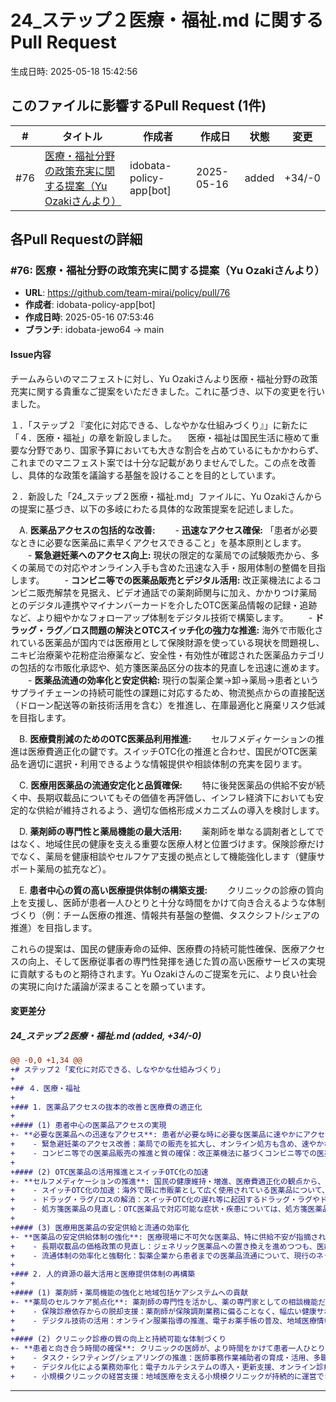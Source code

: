 # 24_ステップ２医療・福祉.md に関するPull Request

生成日時: 2025-05-18 15:42:56

## このファイルに影響するPull Request (1件)

| # | タイトル | 作成者 | 作成日 | 状態 | 変更 |
|---|---------|--------|--------|------|------|
| #76 | [医療・福祉分野の政策充実に関する提案（Yu Ozakiさんより）](https://github.com/team-mirai/policy/pull/76) | idobata-policy-app[bot] | 2025-05-16 | added | +34/-0 |

## 各Pull Requestの詳細

### #76: 医療・福祉分野の政策充実に関する提案（Yu Ozakiさんより）

- **URL**: https://github.com/team-mirai/policy/pull/76
- **作成者**: idobata-policy-app[bot]
- **作成日時**: 2025-05-16 07:53:46
- **ブランチ**: idobata-jewo64 → main

#### Issue内容

チームみらいのマニフェストに対し、Yu Ozakiさんより医療・福祉分野の政策充実に関する貴重なご提案をいただきました。これに基づき、以下の変更を行いました。

１．「ステップ２『変化に対応できる、しなやかな仕組みづくり』」に新たに「４．医療・福祉」の章を新設しました。
　医療・福祉は国民生活に極めて重要な分野であり、国家予算においても大きな割合を占めているにもかかわらず、これまでのマニフェスト案では十分な記載がありませんでした。この点を改善し、具体的な政策を議論する基盤を設けることを目的としています。

２．新設した「24_ステップ２医療・福祉.md」ファイルに、Yu Ozakiさんからの提案に基づき、以下の多岐にわたる具体的な政策提案を記述しました。

　A. **医薬品アクセスの包括的な改善:**
　　- **迅速なアクセス確保:** 「患者が必要なときに必要な医薬品に素早くアクセスできること」を基本原則とします。
　　- **緊急避妊薬へのアクセス向上:** 現状の限定的な薬局での試験販売から、多くの薬局での対応やオンライン入手も含めた迅速な入手・服用体制の整備を目指します。
　　- **コンビニ等での医薬品販売とデジタル活用:** 改正薬機法によるコンビニ販売解禁を見据え、ビデオ通話での薬剤師関与に加え、かかりつけ薬局とのデジタル連携やマイナンバーカードを介したOTC医薬品情報の記録・追跡など、より細やかなフォローアップ体制をデジタル技術で構築します。
　　- **ドラッグ・ラグ／ロス問題の解決とOTCスイッチ化の強力な推進:** 海外で市販化されている医薬品が国内では医療用として保険財源を使っている現状を問題視し、ニキビ治療薬や花粉症治療薬など、安全性・有効性が確認された医薬品カテゴリの包括的な市販化承認や、処方箋医薬品区分の抜本的見直しを迅速に進めます。
　　- **医薬品流通の効率化と安定供給:** 現行の製薬企業→卸→薬局→患者というサプライチェーンの持続可能性の課題に対応するため、物流拠点からの直接配送（ドローン配送等の新技術活用を含む）を推進し、在庫最適化と廃棄リスク低減を目指します。

　B. **医療費削減のためのOTC医薬品利用推進:**
　　セルフメディケーションの推進は医療費適正化の鍵です。スイッチOTC化の推進と合わせ、国民がOTC医薬品を適切に選択・利用できるような情報提供や相談体制の充実を図ります。

　C. **医療用医薬品の流通安定化と品質確保:**
　　特に後発医薬品の供給不安が続く中、長期収載品についてもその価値を再評価し、インフレ経済下においても安定的な供給が維持されるよう、適切な価格形成メカニズムの導入を検討します。

　D. **薬剤師の専門性と薬局機能の最大活用:**
　　薬剤師を単なる調剤者としてではなく、地域住民の健康を支える重要な医療人材と位置づけます。保険診療だけでなく、薬局を健康相談やセルフケア支援の拠点として機能強化します（健康サポート薬局の拡充など）。

　E. **患者中心の質の高い医療提供体制の構築支援:**
　　クリニックの診療の質向上を支援し、医師が患者一人ひとりと十分な時間をかけて向き合えるような体制づくり（例：チーム医療の推進、情報共有基盤の整備、タスクシフト/シェアの推進）を目指します。

これらの提案は、国民の健康寿命の延伸、医療費の持続可能性確保、医療アクセスの向上、そして医療従事者の専門性発揮を通じた質の高い医療サービスの実現に貢献するものと期待されます。Yu Ozakiさんのご提案を元に、より良い社会の実現に向けた議論が深まることを願っています。

#### 変更差分

##### 24_ステップ２医療・福祉.md (added, +34/-0)

```diff
@@ -0,0 +1,34 @@
+# ステップ２「変化に対応できる、しなやかな仕組みづくり」
+
+## ４．医療・福祉
+
+### 1. 医薬品アクセスの抜本的改善と医療費の適正化
+
+#### (1) 患者中心の医薬品アクセスの実現
+- **必要な医薬品への迅速なアクセス**: 患者が必要な時に必要な医薬品に速やかにアクセスできる体制を構築します。
+    - 緊急避妊薬のアクセス改善：薬局での販売を拡大し、オンライン処方も含め、速やかな入手・服用を可能にします。
+    - コンビニ等での医薬品販売の推進と質の確保：改正薬機法に基づくコンビニ等での医薬品販売（第一類医薬品等）について、ビデオ通話等を活用した薬剤師による適切な情報提供・指導を徹底しつつ、利便性向上を図ります。かかりつけ薬局とのデジタル連携やマイナンバーカードを活用したOTC医薬品の購入履歴記録・管理を推進し、継続的な健康管理を支援します。
+
+#### (2) OTC医薬品の活用推進とスイッチOTC化の加速
+- **セルフメディケーションの推進**: 国民の健康維持・増進、医療費適正化の観点から、OTC医薬品の活用を強力に推進します。
+    - スイッチOTC化の加速：海外で既に市販薬として広く使用されている医薬品について、安全性と有効性を確認の上、迅速にスイッチOTC化するプロセスを確立します。特に、ニキビ治療薬や花粉症治療薬など、特定のカテゴリについては包括的な市販化承認を検討します。
+    - ドラッグ・ラグ/ロスの解消：スイッチOTC化の遅れ等に起因するドラッグ・ラグやドラッグ・ロス問題の解消に取り組み、国民の医薬品選択の幅を広げます。
+    - 処方箋医薬品の見直し：OTC医薬品で対応可能な症状・疾患については、処方箋医薬品のあり方を見直します。
+
+#### (3) 医療用医薬品の安定供給と流通の効率化
+- **医薬品の安定供給体制の強化**: 医療現場に不可欠な医薬品、特に供給不安が指摘される医薬品について、安定的な供給体制を構築します。
+    - 長期収載品の価格政策の見直し：ジェネリック医薬品への置き換えを進めつつも、医療上の必要性が高く、安定供給が必要な長期収載品については、インフレーション等を考慮した適切な価格維持策を検討し、企業の生産継続インセンティブを確保します。
+    - 流通体制の効率化と強靭化：製薬企業から患者までの医薬品流通について、現行のネットワークの維持・強化を図りつつ、物流拠点からの直接配送（D2C）やドローン配送といった新たな技術の活用も視野に入れ、コスト削減と効率化、災害時等の供給途絶リスクの低減を目指します。薬局における過剰な在庫負担や廃棄リスクの軽減にも繋げます。
+
+### 2. 人的資源の最大活用と医療提供体制の再構築
+
+#### (1) 薬剤師・薬局機能の強化と地域包括ケアシステムへの貢献
+- **薬局のセルフケア拠点化**: 薬剤師の専門性を活かし、薬の専門家としての相談機能だけでなく、健康相談、未病・予防、軽度な症状への対応など、地域住民のセルフケアを支援する拠点としての薬局の役割を強化します。
+    - 保険診療依存からの脱却支援：薬剤師が保険調剤業務に偏ることなく、幅広い健康サポート業務を担えるよう、ビジネスモデルの多様化を支援します。
+    - デジタル技術の活用：オンライン服薬指導の推進、電子お薬手帳の普及、地域医療情報連携ネットワークとの接続など、デジタル技術を活用した薬局サービスの質の向上と効率化を図ります。
+
+#### (2) クリニック診療の質の向上と持続可能な体制づくり
+- **患者と向き合う時間の確保**: クリニックの医師が、より時間をかけて患者一人ひとりと向き合い、質の高い診療を提供できる体制づくりを支援します。
+    - タスク・シフティング/シェアリングの推進：医師事務作業補助者の育成・活用、多職種連携によるチーム医療の推進により、医師の業務負担を軽減します。
+    - デジタル化による業務効率化：電子カルテシステムの導入・更新支援、オンライン診療の適切な普及、AIを活用した診断支援ツールの導入検討など、デジタル技術による診療業務の効率化と質の向上を支援します。
+    - 小規模クリニックの経営支援：地域医療を支える小規模クリニックが持続的に運営できるよう、経営基盤の安定化に向けた支援策を検討します。
```

---


